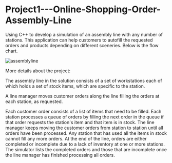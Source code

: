 # Project1---Online-Shopping-Order-Assembly-Line
Using C++ to develop a simulation of an assembly line with any number of stations. This application can help customers to autofill the requested orders and products depending on different sceneries. Below is the flow chart. 

![assemblyline](https://user-images.githubusercontent.com/97316979/211911917-ab84ff79-fdd4-4af5-9c13-056dfb72dae5.jpg)

More details about the project:

The assembly line in the solution consists of a set of workstations each of which holds a set of stock items, which are specific to the station. 

A line manager moves customer orders along the line filling the orders at each station, as requested. 

Each customer order consists of a list of items that need to be filled. 
Each station processes a queue of orders by filling the next order in the queue if that order requests the station's item and that item is in stock. 
The line manager keeps moving the customer orders from station to station until all orders have been processed. 
Any station that has used all the items in stock cannot fill any more orders. 
At the end of the line, orders are either completed or incomplete due to a lack of inventory at one or more stations. 
The simulator lists the completed orders and those that are incomplete once the line manager has finished processing all orders.
